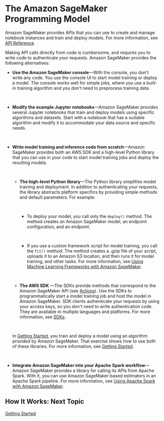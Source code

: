 # The Amazon SageMaker Programming Model<a name="how-it-works-prog-model"></a>

Amazon SageMaker provides APIs that you can use to create and manage notebook instances and train and deploy models\. For more information, see [API Reference](API_Reference.md)\. 

Making API calls directly from code is cumbersome, and requires you to write code to authenticate your requests\. Amazon SageMaker provides the following alternatives:
+ **Use the Amazon SageMaker console**—With the console, you don't write any code\. You use the console UI to start model training or deploy a model\. The console works well for simple jobs, where you use a built\-in training algorithm and you don't need to preprocess training data\. 

   
+ **Modify the example Jupyter notebooks**—Amazon SageMaker provides several Jupyter notebooks that train and deploy models using specific algorithms and datasets\. Start with a notebook that has a suitable algorithm and modify it to accommodate your data source and specific needs\.

   
+ **Write model training and inference code from scratch**—Amazon SageMaker provides both an AWS SDK and a high\-level Python library that you can use in your code to start model training jobs and deploy the resulting models\.

   
  + **The high\-level Python library**—The Python library simplifies model training and deployment\. In addition to authenticating your requests, the library abstracts platform specifics by providing simple methods and default parameters\. For example:

     
    + To deploy your model, you call only the `deploy()` method\. The method creates an Amazon SageMaker model, an endpoint configuration, and an endpoint\.

       
    + If you use a custom framework script for model training, you call the `fit()` method\. The method creates a \.gzip file of your script, uploads it to an Amazon S3 location, and then runs it for model training, and other tasks\. For more information, see [Using Machine Learning Frameworks with Amazon SageMaker](frameworks.md)\.

       
  + **The AWS SDK** —The SDKs provide methods that correspond to the Amazon SageMaker API \(see [Actions](API_Operations.md)\)\. Use the SDKs to programmatically start a model training job and host the model in Amazon SageMaker\. SDK clients authenticate your requests by using your access keys, so you don't need to write authentication code\. They are available in multiple languages and platforms\. For more information, see [SDKs](https://aws.amazon.com/tools/)\. 

     

  In [Getting Started](gs.md), you train and deploy a model using an algorithm provided by Amazon SageMaker\. That exercise shows how to use both of these libraries\. For more information, see [Getting Started](gs.md)\.

   
+ **Integrate Amazon SageMaker into your Apache Spark workflow**—Amazon SageMaker provides a library for calling its APIs from Apache Spark\. With it, you can use Amazon SageMaker\-based estimators in an Apache Spark pipeline\. For more information, see [Using Apache Spark with Amazon SageMaker](apache-spark.md)\.

## How It Works: Next Topic<a name="howitwork-prog-model-nextstep"></a>

 [Getting Started](gs.md) 